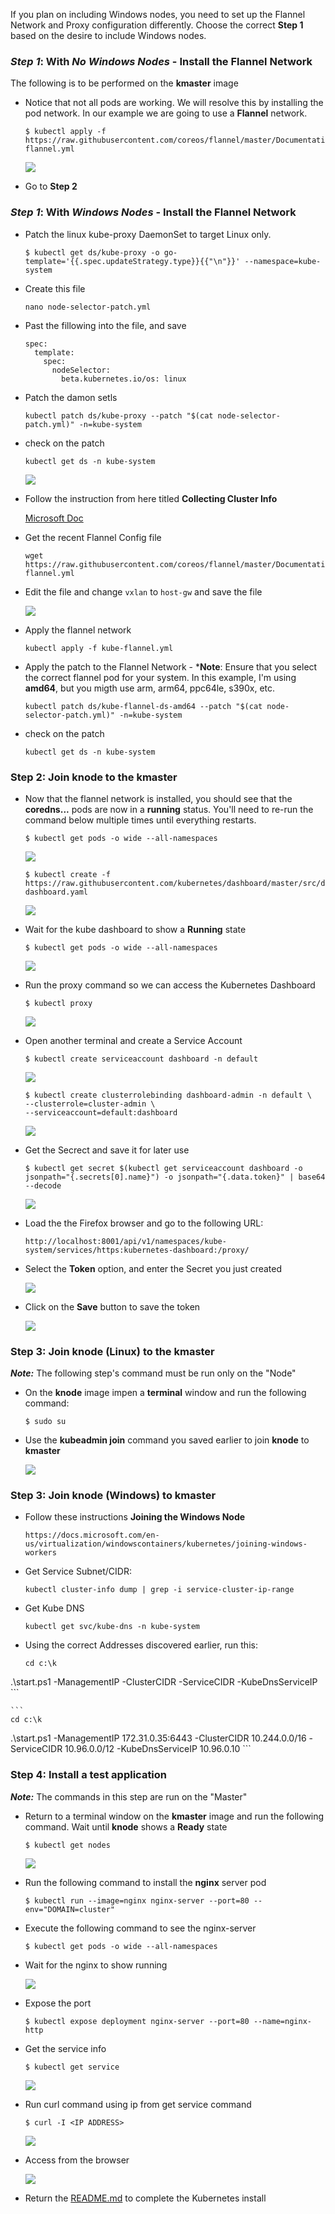 
If you plan on including Windows nodes, you need to set up the Flannel Network and Proxy configuration differently. Choose the correct **Step 1** based on the desire to include Windows nodes.

### ***Step 1***: With ***No Windows Nodes*** - Install the Flannel Network

The following is to be performed on the **kmaster** image

- Notice that not all pods are working. We will resolve this by installing the pod network. In our example we are going to use a **Flannel** network. 

    ```
    $ kubectl apply -f https://raw.githubusercontent.com/coreos/flannel/master/Documentation/kube-flannel.yml
    ```

    ![](images/img33.png)

- Go to **Step 2**

### ***Step 1***: With ***Windows Nodes*** - Install the Flannel Network

- Patch the linux kube-proxy DaemonSet to target Linux only. 

    ```
    $ kubectl get ds/kube-proxy -o go-template='{{.spec.updateStrategy.type}}{{"\n"}}' --namespace=kube-system
    ```

- Create this file

    ```
    nano node-selector-patch.yml
    ```
- Past the fillowing into the file, and save

    ```
    spec:
      template:
        spec:
          nodeSelector:
            beta.kubernetes.io/os: linux
    ```

- Patch the damon setls


    ```
    kubectl patch ds/kube-proxy --patch "$(cat node-selector-patch.yml)" -n=kube-system
    ```

- check on the patch

    ```
    kubectl get ds -n kube-system
    ```

    ![](images/img33.2.png)

- Follow the instruction from here titled **Collecting Cluster Info**

    [Microsoft Doc](https://docs.microsoft.com/en-us/virtualization/windowscontainers/kubernetes/creating-a-linux-master)

- Get the recent Flannel Config file

    ```
    wget https://raw.githubusercontent.com/coreos/flannel/master/Documentation/kube-flannel.yml
    ```

- Edit the file and change `vxlan` to `host-gw` and save the file

    ![](images/img33.3.png)

- Apply the flannel network

    ```
    kubectl apply -f kube-flannel.yml
    ```

- Apply the patch to the Flannel Network - ***Note**: Ensure that you select the correct flannel pod for your system. In this example, I'm using **amd64**, but you migth use arm, arm64, ppc64le, s390x, etc.

    ```
    kubectl patch ds/kube-flannel-ds-amd64 --patch "$(cat node-selector-patch.yml)" -n=kube-system
    ```

- check on the patch

    ```
    kubectl get ds -n kube-system
    ```
    
### **Step 2**: Join knode to the kmaster


- Now that the flannel network is installed, you should see that the **coredns...** pods are now in a **running** status. You'll need to re-run the command below multiple times until everything restarts.

    ```
    $ kubectl get pods -o wide --all-namespaces
    ```

    ![](images/img34.png)

    ```
    $ kubectl create -f https://raw.githubusercontent.com/kubernetes/dashboard/master/src/deploy/recommended/kubernetes-dashboard.yaml
    ```
    ![](images/img35.png)

- Wait for the kube dashboard to show a **Running** state

    ```
    $ kubectl get pods -o wide --all-namespaces
    ```

    ![](images/img47.png)

- Run the proxy command so we can access the Kubernetes Dashboard

    ```
    $ kubectl proxy
    ```

    ![](images/img36.png)

- Open another terminal and create a Service Account

    ```
    $ kubectl create serviceaccount dashboard -n default
    ```

    ![](images/img39.png)

    ```
    $ kubectl create clusterrolebinding dashboard-admin -n default \
    --clusterrole=cluster-admin \
    --serviceaccount=default:dashboard
    ```

    ![](images/img40.png)

- Get the Secrect and save it for later use

    ```
    $ kubectl get secret $(kubectl get serviceaccount dashboard -o jsonpath="{.secrets[0].name}") -o jsonpath="{.data.token}" | base64 --decode
    ```

    ![](images/img41.png)

- Load the the Firefox browser and go to the following URL:

    ```
    http://localhost:8001/api/v1/namespaces/kube-system/services/https:kubernetes-dashboard:/proxy/
    ```

- Select the **Token** option, and enter the Secret you just created

    ![](images/img42.png)

- Click on the **Save** button to save the token

    ![](images/img43.png)

### **Step 3**: Join knode **(Linux)** to the kmaster

***Note:*** The following step's command must be run only on the "Node"

- On the **knode** image impen a **terminal** window and run the following command:
    
    ```
    $ sudo su
    ```

 - Use the **kubeadmin join** command you saved earlier to join **knode** to **kmaster**

    ![](images/img224.png)

### **Step 3**: Join knode **(Windows)** to kmaster

- Follow these instructions **Joining the Windows Node**

    ```
    https://docs.microsoft.com/en-us/virtualization/windowscontainers/kubernetes/joining-windows-workers
    ```

- Get Service Subnet/CIDR:

    ```
    kubectl cluster-info dump | grep -i service-cluster-ip-range
    ```

- Get Kube DNS

    ```
    kubectl get svc/kube-dns -n kube-system
    ```

- Using the correct Addresses discovered earlier, run this:

    ```
    cd c:\k
.\start.ps1 -ManagementIP <Windows Node IP> -ClusterCIDR <Cluster CIDR> -ServiceCIDR <Service CIDR> -KubeDnsServiceIP <Kube-dns Service IP>
    ```

    ```
    cd c:\k
.\start.ps1 -ManagementIP 172.31.0.35:6443 -ClusterCIDR 10.244.0.0/16 -ServiceCIDR 10.96.0.0/12 -KubeDnsServiceIP 10.96.0.10
    ```
    
### **Step 4**: Install a test application

***Note:*** The commands in this step are run on the "Master"

- Return to a terminal window on the **kmaster** image and run the following command. Wait until **knode** shows a **Ready** state

    ```
    $ kubectl get nodes
    ```

    ![](images/img44.png)

- Run the following command to install the **nginx** server pod

    ```
    $ kubectl run --image=nginx nginx-server --port=80 --env="DOMAIN=cluster"
    ```

- Execute the following command to see the nginx-server

    ```
    $ kubectl get pods -o wide --all-namespaces
    ```

- Wait for the nginx to show running

    ![](images/img101.png)

- Expose the port

    ```
    $ kubectl expose deployment nginx-server --port=80 --name=nginx-http
    ```

- Get the service info

    ```
    $ kubectl get service
    ```

    ![](images/img102.png)

- Run curl command using ip from get service command

    ```
    $ curl -I <IP ADDRESS>
    ```

    ![](images/img103.png)

- Access from the browser

    ![](images/img223.png)

- Return the [README.md](./README.md) to complete the Kubernetes install
